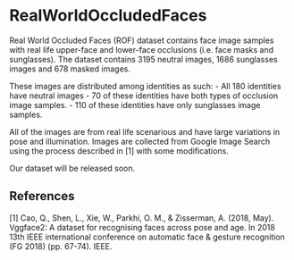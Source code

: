# RealWorldOccludedFaces

Real World Occluded Faces (ROF) dataset contains face image samples with real life upper-face and lower-face occlusions (i.e. face masks and sunglasses). The dataset contains 3195 neutral images, 1686 sunglasses images and 678 masked images.

These images are distributed among identities as such:
	- All 180 identities have neutral images
	- 70 of these identities have both types of occlusion image samples.
	- 110 of these identities have only sunglasses image samples.

All of the images are from real life scenarious and have large variations in pose and illumination. Images are collected from Google Image Search using the process described in [1] with some modifications.

Our dataset will be released soon.

## References
[1] Cao, Q., Shen, L., Xie, W., Parkhi, O. M., & Zisserman, A. (2018, May). Vggface2: A dataset for recognising faces across pose and age. In 2018 13th IEEE international conference on automatic face & gesture recognition (FG 2018) (pp. 67-74). IEEE.
